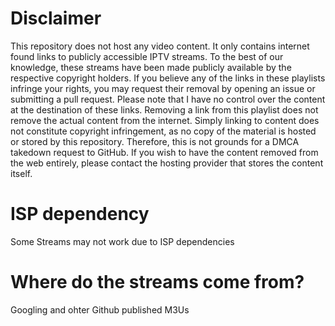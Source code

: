# Disclaimer

This repository does not host any video content. It only contains internet found links to publicly accessible IPTV streams. To the best of our knowledge, these streams have been made publicly available by the respective copyright holders.
If you believe any of the links in these playlists infringe your rights, you may request their removal by opening an issue or submitting a pull request.
Please note that I have no control over the content at the destination of these links. Removing a link from this playlist does not remove the actual content from the internet.
Simply linking to content does not constitute copyright infringement, as no copy of the material is hosted or stored by this repository. Therefore, this is not grounds for a DMCA takedown request to GitHub.
If you wish to have the content removed from the web entirely, please contact the hosting provider that stores the content itself.

# ISP dependency
Some Streams may not work due to ISP dependencies

# Where do the streams come from?
Googling and ohter Github published M3Us
